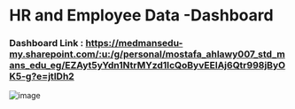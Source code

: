 
# HR and Employee Data -Dashboard

### Dashboard Link : https://medmansedu-my.sharepoint.com/:u:/g/personal/mostafa_ahlawy007_std_mans_edu_eg/EZAyt5yYdn1NtrMYzd1IcQoByvEElAj6Qtr998jByOK5-g?e=jtlDh2

![image](https://github.com/mostfa00/Power-BI-Dashboard/assets/75643661/d08d9971-5e66-4a94-b5aa-cc59575fdc87)


